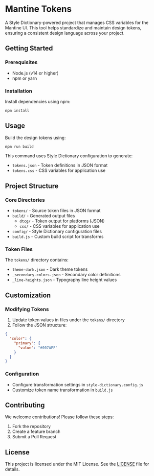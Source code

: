 # Mantine Tokens

A Style Dictionary-powered project that manages CSS variables for the Mantine UI. This tool helps standardize and maintain design tokens, ensuring a consistent design language across your project.

## Getting Started

### Prerequisites

- Node.js (v14 or higher)
- npm or yarn

### Installation

Install dependencies using npm:

```sh
npm install
```

## Usage

Build the design tokens using:

```sh
npm run build
```

This command uses Style Dictionary configuration to generate:

- `tokens.json` - Token definitions in JSON format
- `tokens.css` - CSS variables for application use

## Project Structure

### Core Directories

- `tokens/` - Source token files in JSON format
- `build/` - Generated output files
  - `dtcg/` - Token output for platforms (JSON)
  - `css/` - CSS variables for application use
- `config/` - Style Dictionary configuration files
- `build.js` - Custom build script for transforms

### Token Files

The `tokens/` directory contains:

- `theme-dark.json` - Dark theme tokens
- `_secondary-colors.json` - Secondary color definitions
- `_line-heights.json` - Typography line height values

## Customization

### Modifying Tokens

1. Update token values in files under the `tokens/` directory
2. Follow the JSON structure:

```json
{
  "color": {
    "primary": {
      "value": "#007AFF"
    }
  }
}
```

### Configuration

- Configure transformation settings in `style-dictionary.config.js`
- Customize token name transformation in `build.js`

## Contributing

We welcome contributions! Please follow these steps:

1. Fork the repository
2. Create a feature branch
3. Submit a Pull Request

## License

This project is licensed under the MIT License. See the [LICENSE](LICENSE) file for details.
